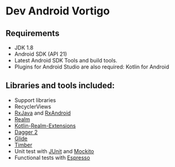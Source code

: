 # Dev Android Vortigo

## Requirements
- JDK 1.8
- Android SDK (API 21)
- Latest Android SDK Tools and build tools.
- Plugins for Android Studio are also required: Kotlin for Android

## Libraries and tools included:
- Support libraries
- RecyclerViews
- [RxJava](https://github.com/ReactiveX/RxJava) and [RxAndroid](https://github.com/ReactiveX/RxAndroid)
- [Realm](https://realm.io/) 
- [Kotlin-Realm-Extensions](https://github.com/vicpinm/Kotlin-Realm-Extensions) 
- [Dagger 2](https://google.github.io/dagger/)
- [Glide](https://github.com/bumptech/glide)
- [Timber](https://github.com/JakeWharton/timber)
- Unit test with [JUnit]( http://junit.org/junit4/) and [Mockito](http://mockito.org/)
- Functional tests with [Espresso](https://google.github.io/android-testing-support-library/docs/espresso/index.html)